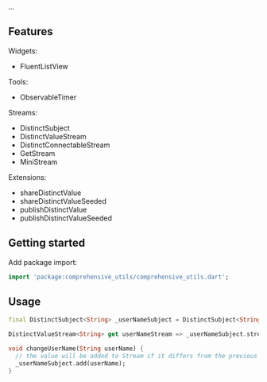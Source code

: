 <!--
This README describes the package. If you publish this package to pub.dev,
this README's contents appear on the landing page for your package.

For information about how to write a good package README, see the guide for
[writing package pages](https://dart.dev/guides/libraries/writing-package-pages).

For general information about developing packages, see the Dart guide for
[creating packages](https://dart.dev/guides/libraries/create-library-packages)
and the Flutter guide for
[developing packages and plugins](https://flutter.dev/developing-packages).
-->

...

## Features

Widgets:

* FluentListView

Tools:

* ObservableTimer

Streams:

* DistinctSubject
* DistinctValueStream
* DistinctConnectableStream
* GetStream
* MiniStream

Extensions:

* shareDistinctValue
* shareDistinctValueSeeded
* publishDistinctValue
* publishDistinctValueSeeded

## Getting started

Add package import:

```dart
import 'package:comprehensive_utils/comprehensive_utils.dart';
```

## Usage

```dart
final DistinctSubject<String> _userNameSubject = DistinctSubject<String>();

DistinctValueStream<String> get userNameStream => _userNameSubject.stream;

void changeUserName(String userName) {
  // the value will be added to Stream if it differs from the previous one
  _userNameSubject.add(userName);
}
```
